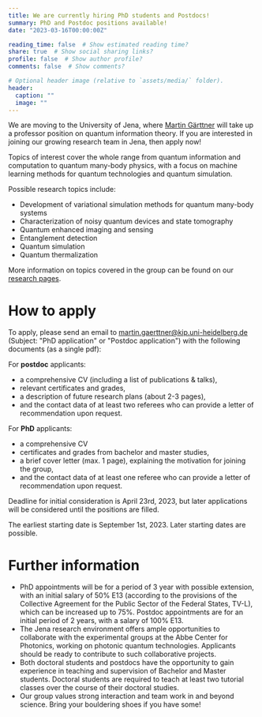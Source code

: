 ```yaml
---
title: We are currently hiring PhD students and Postdocs!
summary: PhD and Postdoc positions available!
date: "2023-03-16T00:00:00Z"

reading_time: false  # Show estimated reading time?
share: true  # Show social sharing links?
profile: false  # Show author profile?
comments: false  # Show comments?

# Optional header image (relative to `assets/media/` folder).
header:
  caption: ""
  image: ""
---
```

We are moving to the University of Jena, where [Martin Gärttner](/authors/gaerttner) will take up a professor position on quantum information theory. If you are interested in joining our growing research team in Jena, then apply now!

Topics of interest cover the whole range from quantum information and computation to quantum many-body physics, with a focus on machine learning methods for quantum technologies and quantum simulation.

Possible research topics include:
 - Development of variational simulation methods for quantum many-body systems
 - Characterization of noisy quantum devices and state tomography
 - Quantum enhanced imaging and sensing
 - Entanglement detection
 - Quantum simulation
 - Quantum thermalization

More information on topics covered in the group can be found on our [research pages](/research).

# How to apply
To apply, please send an email to martin.gaerttner@kip.uni-heidelberg.de (Subject: "PhD application" or "Postdoc application") with the following documents (as a single pdf):

For **postdoc** applicants:
 - a comprehensive CV (including a list of publications & talks),
 - relevant certificates and grades,
 - a description of future research plans (about 2-3 pages),
 - and the contact data of at least two referees who can provide a letter of recommendation upon request.

For **PhD** applicants:
 - a comprehensive CV
 - certificates and grades from bachelor and master studies,
 - a brief cover letter (max. 1 page), explaining the motivation for joining the group,
 - and the contact data of at least one referee who can provide a letter of recommendation upon request.

Deadline for initial consideration is April 23rd, 2023, but later applications will be considered until the positions are filled.

The earliest starting date is September 1st, 2023. Later starting dates are possible.

# Further information
 - PhD appointments will be for a period of 3 year with possible extension, with an initial salary of 50% E13 (according to the provisions of the Collective Agreement for the Public Sector of the Federal States, TV-L), which can be increased up to 75%. Postdoc appointments are for an initial period of 2 years, with a salary of 100% E13.
 - The Jena research environment offers ample opportunities to collaborate with the experimental groups at the Abbe Center for Photonics, working on photonic quantum technologies. Applicants should be ready to contribute to such collaborative projects.
 - Both doctoral students and postdocs have the opportunity to gain experience in teaching and supervision of Bachelor and Master students. Doctoral students are required to teach at least two tutorial classes over the course of their doctoral studies.
 - Our group values strong interaction and team work in and beyond science. Bring your bouldering shoes if you have some!